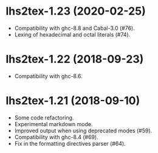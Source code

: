 # lhs2tex-1.23 (2020-02-25)

- Compatibility with ghc-8.8 and Cabal-3.0 (#76).
- Lexing of hexadecimal and octal literals (#74).

# lhs2tex-1.22 (2018-09-23)

- Compatibility with ghc-8.6.

# lhs2tex-1.21 (2018-09-10)

- Some code refactoring.
- Experimental markdown mode.
- Improved output when using deprecated modes (#59).
- Compatibility with ghc-8.4 (#69).
- Fix in the formatting directives parser (#64).

